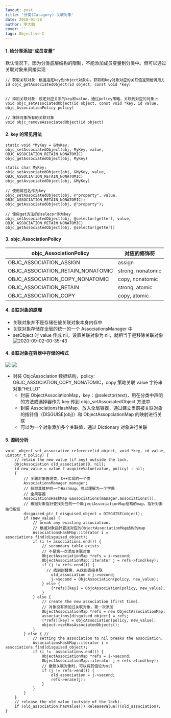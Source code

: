 ```yaml
---
layout: post
title: '分类(Catagory)-关联对象'
date: 2018-01-28
author: 李大鹏
cover: ''
tags: Objective-C
---
```


#### 1. 给分类添加“成员变量”

默认情况下，因为分类底层结构的限制，不能添加成员变量到分类中。但可以通过关联对象来间接实现

```
// 获取关联对象：根据指定key到object对象中，获取和key对象对应的关联值返回给调用方
id objc_getAssociatedObject(id object, const void *key)


// 添加关联对象：设定对应关系的key和value，通过policy策略，关联到对应的对象上
void objc_setAssociatedObject(id object, const void *key, id value, objc_AssociationPolicy policy)

// 移除对象所有的关联对象
void objc_removeAssociatedObject(id object)
```

#### 2. key 的常见用法

```
static void *MyKey = &MyKey;
objc_setAssociatedObject(obj, MyKey, value, OBJC_ASSOCIATION_RETAIN_NONATOMIC)
objc_getAssociatedObject(obj, MyKey)

static char MyKey;
objc_setAssociatedObject(obj, &MyKey, value, OBJC_ASSOCIATION_RETAIN_NONATOMIC)
objc_getAssociatedObject(obj, &MyKey)

// 使用属性名作为key
objc_setAssociatedObject(obj, @"property", value, OBJC_ASSOCIATION_RETAIN_NONATOMIC);
objc_getAssociatedObject(obj, @"property");

// 使用get方法的@selecor作为key
objc_setAssociatedObject(obj, @selector(getter), value, OBJC_ASSOCIATION_RETAIN_NONATOMIC)
objc_getAssociatedObject(obj, @selector(getter))

```

#### 3. objc_AssociationPolicy

| objc_AssociationPolicy            | 对应的修饰符      |
| --------------------------------- | ----------------- |
| OBJC_ASSOCIATION_ASSIGN           | assign            |
| OBJC_ASSOCIATION_RETAIN_NONATOMIC | strong, nonatomic |
| OBJC_ASSOCIATION_COPY_NONATOMIC   | copy, nonatomic   |
| OBJC_ASSOCIATION_RETAIN           | strong, atomic    |
| OBJC_ASSOCIATION_COPY             | copy, atomic      |

#### 4. 关联对象的原理

- 关联对象并不是存储在被关联对象本身内存中
- 关联对象存储在全局的统一的一个 AssociationsManager 中
- setObject 时 value 传成 nil，设置关联对象为 nil，就相当于是移除关联对象
  ![2020-09-02-00-35-43](http://files.pandaleo.cn/2020-09-02-00-35-43.png)

#### 4. 关联对象在容器中存储的格式

![](http://files.pandaleo.cn/2020-08-14-21-13-16.png?imageMogr2/thumbnail/!30p)
![](http://files.pandaleo.cn/fb749d17225915940282123e7909cf57.png?imageMogr2/thumbnail/!80p)

- 封装 ObjcAssociation 数据结构，policy: OBJC_ASSOCIATION_COPY_NONATOMIC，copy 策略关联 value 字符串对象“HELLO”
  - 封装 ObjectAssociationMap，key：@selector(text)，用在分类中声明的方法或选择器作为 key 传到 objc_setAssociatedObject 方法中
  - 封装 AssociationsHashMap，放入全局容器，通过建立当前被关联对象的指针值（DISGUISE(obj)）和 ObjectAssopciationMap 的映射进行关联
  - 可以为一个对象添加多个关联值，通过 Dictionary 对象进行关联

#### 5. 源码分析

```
void _object_set_associative_reference(id object, void *key, id value, uintptr_t policy) {
    // retain the new value (if any) outside the lock.
    ObjcAssociation old_association(0, nil);
    id new_value = value ? acquireValue(value, policy) : nil;
    {
        // 关联对象管理类，C++实现的一个类
        AssociationsManager manager;
        // 获取其维护的一个Hashmap，可以理解为一个字典
        // 全局容器
        AssociationsHashMap &associations(manager.associations());
        // 根据对象指针查找对应的一个ObjectAssociationMap结构的map，指针对象按位取反
        disguised_ptr_t disguised_object = DISGUISE(object);
        if (new_value) {
            // break any existing association.
            // 根据对象指针查找对应的ObjectAssociationMap结构的map
            AssociationsHashMap::iterator i = associations.find(disguised_object);
            if (i != associations.end()) {
                // secondary table exists
                // 不是第一次添加关联对象
                ObjectAssociationMap *refs = i->second;
                ObjectAssociationMap::iterator j = refs->find(key);
                if (j != refs->end()) {
                  // 找到则替换，未找到直接关联
                    old_association = j->second;
                    j->second = ObjcAssociation(policy, new_value);
                } else {
                    (*refs)[key] = ObjcAssociation(policy, new_value);
                }
            } else {
                // create the new association (first time).
                // 对象没有添加过关联对象，第一次添加
                ObjectAssociationMap *refs = new ObjectAssociationMap;
                associations[disguised_object] = refs;
                (*refs)[key] = ObjcAssociation(policy, new_value);
                object->setHasAssociatedObjects();
            }
        } else { //
            // setting the association to nil breaks the association.
            AssociationsHashMap::iterator i = associations.find(disguised_object);
            if (i !=  associations.end()) {
                ObjectAssociationMap *refs = i->second;
                ObjectAssociationMap::iterator j = refs->find(key);
                // 撤销关联对象时，可以将其值设为nil
                if (j != refs->end()) {
                    old_association = j->second;
                    refs->erase(j);
                }
            }
        }
    }
    // release the old value (outside of the lock).
    if (old_association.hasValue()) ReleaseValue()(old_association);
}
```
